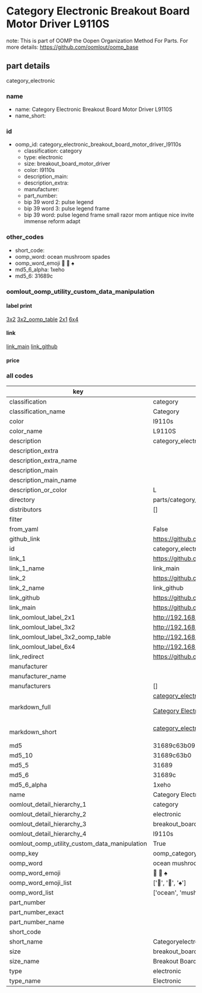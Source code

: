 # Category Electronic Breakout Board Motor Driver L9110S  

note: This is part of OOMP the Oopen Organization Method For Parts. For more details: https://github.com/oomlout/oomp_base

##  part details
  



category_electronic



### name
* name: Category Electronic Breakout Board Motor Driver L9110S
* name_short: 
### id
* oomp_id: category_electronic_breakout_board_motor_driver_l9110s
  * classification: category
  * type: electronic
  * size: breakout_board_motor_driver
  * color: l9110s
  * description_main: 
  * description_extra: 
  * manufacturer: 
  * part_number: 
  * bip 39 word 2: pulse legend
  * bip 39 word 3: pulse legend frame
  * bip 39 word: pulse legend frame small razor mom antique nice invite immense reform adapt

### other_codes
* short_code: 
* oomp_word: ocean mushroom spades
* oomp_word_emoji :ocean: :mushroom: :spades:
* md5_6_alpha: 1xeho
* md5_6: 31689c






### oomlout_oomp_utility_custom_data_manipulation
#### label print
[3x2](http://192.168.1.245:1112/?label=oomp%201xeho)
[3x2_oomp_table](http://192.168.1.108:1112/?label=oomp%201xeho)
[2x1](http://192.168.1.242:1112/?label=oomp%201xeho)
[6x4](http://192.168.1.55:1112/?label=oomp%201xeho)    

#### link

[link_main](https://github.com/oomlout/oomlout_oomp_version_1_messy/tree/main/parts/category_electronic_breakout_board_motor_driver_l9110s) [link_github](https://github.com/oomlout/oomlout_oomp_version_1_messy/tree/main/parts/category_electronic_breakout_board_motor_driver_l9110s)                             

#### price







### all codes 
| key | value |  
| --- | --- |  
| classification | category |  
| classification_name | Category |  
| color | l9110s |  
| color_name | L9110S |  
| description | category_electronic |  
| description_extra |  |  
| description_extra_name |  |  
| description_main |  |  
| description_main_name |  |  
| description_or_color | L  |  
| directory | parts/category_electronic_breakout_board_motor_driver_l9110s |  
| distributors | [] |  
| filter |  |  
| from_yaml | False |  
| github_link | https://github.com/oomlout/oomlout_oomp_part_src/tree/main/parts/category_electronic_breakout_board_motor_driver_l9110s |  
| id | category_electronic_breakout_board_motor_driver_l9110s |  
| link_1 | https://github.com/oomlout/oomlout_oomp_version_1_messy/tree/main/parts/category_electronic_breakout_board_motor_driver_l9110s |  
| link_1_name | link_main |  
| link_2 | https://github.com/oomlout/oomlout_oomp_version_1_messy/tree/main/parts/category_electronic_breakout_board_motor_driver_l9110s |  
| link_2_name | link_github |  
| link_github | https://github.com/oomlout/oomlout_oomp_version_1_messy/tree/main/parts/category_electronic_breakout_board_motor_driver_l9110s |  
| link_main | https://github.com/oomlout/oomlout_oomp_version_1_messy/tree/main/parts/category_electronic_breakout_board_motor_driver_l9110s |  
| link_oomlout_label_2x1 | http://192.168.1.242:1112/?label=oomp%201xeho |  
| link_oomlout_label_3x2 | http://192.168.1.245:1112/?label=oomp%201xeho |  
| link_oomlout_label_3x2_oomp_table | http://192.168.1.108:1112/?label=oomp%201xeho |  
| link_oomlout_label_6x4 | http://192.168.1.55:1112/?label=oomp%201xeho |  
| link_redirect | https://github.com/oomlout/oomlout_oomp_version_1_messy/tree/main/parts/category_electronic_breakout_board_motor_driver_l9110s |  
| manufacturer |  |  
| manufacturer_name |  |  
| manufacturers | [] |  
| markdown_full | [category_electronic_breakout_board_motor_driver_l9110s](none)<br>[](none)<br>[Category Electronic Breakout Board Motor Driver L9110S](none)<br><br> |  
| markdown_short | [category_electronic_breakout_board_motor_driver_l9110s](none)<br><br> |  
| md5 | 31689c63b095613e3b595cc6b91fe56c |  
| md5_10 | 31689c63b0 |  
| md5_5 | 31689 |  
| md5_6 | 31689c |  
| md5_6_alpha | 1xeho |  
| name | Category Electronic Breakout Board Motor Driver L9110S |  
| oomlout_detail_hierarchy_1 | category |  
| oomlout_detail_hierarchy_2 | electronic |  
| oomlout_detail_hierarchy_3 | breakout_board_motor_driver |  
| oomlout_detail_hierarchy_4 | l9110s |  
| oomlout_oomp_utility_custom_data_manipulation | True |  
| oomp_key | oomp_category_electronic_breakout_board_motor_driver_l9110s |  
| oomp_word | ocean mushroom spades |  
| oomp_word_emoji | :ocean: :mushroom: :spades: |  
| oomp_word_emoji_list | [':ocean:', ':mushroom:', ':spades:'] |  
| oomp_word_list | ['ocean', 'mushroom', 'spades'] |  
| part_number |  |  
| part_number_exact |  |  
| part_number_name |  |  
| short_code |  |  
| short_name | Categoryelectronic |  
| size | breakout_board_motor_driver |  
| size_name | Breakout Board Motor Driver |  
| type | electronic |  
| type_name | Electronic |  
